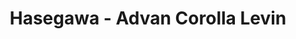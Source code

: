 ---
layout: product
title: "Hasegawa - Advan Corolla Levin"
price: "TBA" 
desc: "N/A"
img_path: "/assets/img/HG20314.webp"
brand: "N/A"
available: false
special_offer: false
new: false
soon: false
cat: "010000"
subcat: "013100"
subsubcat: "0N/A"
sifra: "HG20314"
popular: false
---